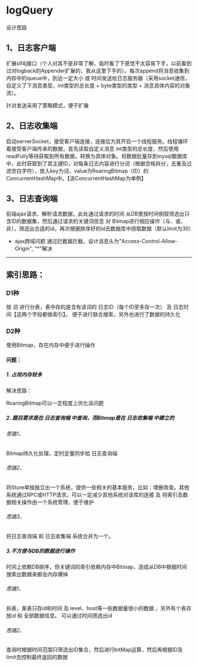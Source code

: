 # logQuery
设计思路

## 1、日志客户端
 
 扩展slf4j接口（个人对其不是非常了解，临时看了下感觉不太容易下手，以前看到过对logback的Appender扩展的，我从这里下手的）。每次append将消息收集到内存中的queue中，到达一定大小 或 时间发送给日志服务器（采用socket通信，自定义了下消息类型，int类型的总长度 + byte类型的类型 + 消息具体内容的对象流）。
	
 针对发送采用了策略模式，便于扩展

## 2、日志收集端
 
  启动serverSocket，接受客户端连接，连接后为其开启一个线程服务。线程循环着接受客户端传来的数据，首先读取自定义消息 int类型的总长度，然后使用readFully等待获取到所有数据，转换为具体对象。将数据批量存到mysql数据库中，此时获取到了其主键ID，对每条日志内容进行分词（根据空格拆分，去重及过滤空白字符），放入key为词，value为RoaringBitmap（ID）的ConcurrentHashMap中。【该ConcurrentHashMap为单例】

## 3、日志查询端

  前端ajax请求，解析请求数据，此处通过请求的时间 从DB里按时间倒叙筛选出只含ID的数据集，然后通过请求的关键词信息 对 Bitmap进行相应操作（与、或、非），筛选出合适的id，再次根据排序好的id去数据库中捞取数据（默认limit为30）
   - ajax跨域问题 通过拦截器拦截，设计消息头为"Access-Control-Allow-Origin", "*"解决


---------------------------
## 索引思路：

### D1种
  
  按 词 进行分表，表中存的是含有该词的 日志ID（每个ID至多存一次） 及 日志时间【这两个字段都做索引】。
  便于进行联合搜索，另外也进行了数据的持久化
	
### D2种

  使用Bitmap，存在内存中便于进行操作
#### 问题：
##### 1. 占用内存较多
 
  解决思路：
  
  RoaringBitmap可以一定程度上优化该问题
	 
##### 2. 题目要求是在 日志查询端 中查询，而Bitmap是在 日志收集端 中建立的
	
###### 思路1、
  Bitmap持久化处理，定时定量同步给 日志查询端
	   
###### 思路2、
将Store单独独立出一个系统，提供一些相关的基本服务，比如：增删改查。其他系统通过RPC或HTTP请求。可以一定减少其他系统对该库的连接 及 将索引及数据相关操作由一个系统管理，便于维护
   
###### 思路3、
将日志查询端 和 日志收集端 系统合并为一个。		

##### 3.不方便与DB的数据进行操作

 时间上依赖DB排序，但关键词的索引依赖内存中Bitmap，造成从DB中根据时间搜索出数据来都会内存爆掉

###### 思路1、
   拆表，某表只存id和时间 及 level、host等一些数据量很小的数据 ，另外有个表存放id 和 全部数据信息。
   可以通过时间筛选出id
					
###### 思路2、
 查询时根据时间范围只筛选出ID集合，然后进行bitMap运算，然后再根据ID及limit去控制最终返回的数据
